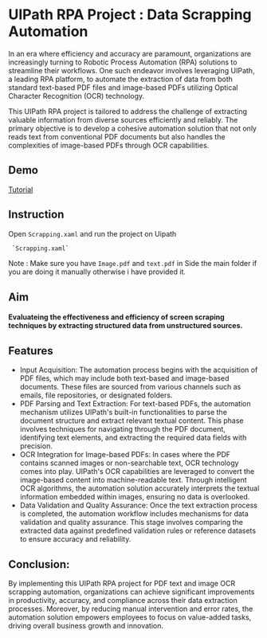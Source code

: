 
# UIPath RPA Project :  Data Scrapping Automation

In an era where efficiency and accuracy are paramount, organizations are increasingly turning to Robotic Process Automation (RPA) solutions to streamline their workflows. One such endeavor involves leveraging UIPath, a leading RPA platform, to automate the extraction of data from both standard text-based PDF files and image-based PDFs utilizing Optical Character Recognition (OCR) technology.

This UIPath RPA project is tailored to address the challenge of extracting valuable information from diverse sources efficiently and reliably. The primary objective is to develop a cohesive automation solution that not only reads text from conventional PDF documents but also handles the complexities of image-based PDFs through OCR capabilities. 




## Demo

[Tutorial](#)


## Instruction

Open `Scrapping.xaml` and run the project on Uipath

```bash
 `Scrapping.xaml`
```

Note : Make sure you have `Image.pdf` and `text.pdf` in Side the main folder if you are doing it manually otherwise i have provided it.
## Aim

####  Evaluateing the effectiveness and efficiency of screen scraping techniques by extracting structured data from unstructured sources.



## Features

- Input Acquisition: The automation process begins with the acquisition of PDF files, which may include both text-based and image-based documents. These files are sourced from various channels such as emails, file repositories, or designated folders.
- PDF Parsing and Text Extraction: For text-based PDFs, the automation mechanism utilizes UIPath's built-in functionalities to parse the document structure and extract relevant textual content. This phase involves techniques for navigating through the PDF document, identifying text elements, and extracting the required data fields with precision.
- OCR Integration for Image-based PDFs: In cases where the PDF contains scanned images or non-searchable text, OCR technology comes into play. UIPath's OCR capabilities are leveraged to convert the image-based content into machine-readable text. Through intelligent OCR algorithms, the automation solution accurately interprets the textual information embedded within images, ensuring no data is overlooked.
- Data Validation and Quality Assurance: Once the text extraction process is completed, the automation workflow includes mechanisms for data validation and quality assurance. This stage involves comparing the extracted data against predefined validation rules or reference datasets to ensure accuracy and reliability.


## Conclusion:
By implementing this UIPath RPA project for PDF text and image OCR scrapping automation, organizations can achieve significant improvements in productivity, accuracy, and compliance across their data extraction processes. Moreover, by reducing manual intervention and error rates, the automation solution empowers employees to focus on value-added tasks, driving overall business growth and innovation.